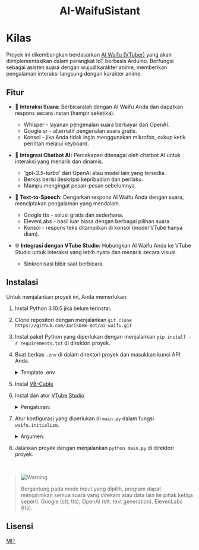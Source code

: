 <h1 align="center"> AI-WaifuSistant </h1>

# Kilas

Proyek ini dikembangkan berdasarkan [AI Waifu (VTuber)](https://github.com/JarikDem-Bot/ai-waifu) yang akan diimplementasikan dalam perangkat IoT berbasis Arduino. Berfungsi sebagai asisten suara dengan wujud karakter anime, memberikan pengalaman interaksi langsung dengan karakter anime.

## Fitur

- 🎤 **Interaksi Suara:** Berbicaralah dengan AI Waifu Anda dan dapatkan respons secara instan (hampir seketika).
    - Whisper - layanan pengenalan suara berbayar dari OpenAI.
    - Google sr - alternatif pengenalan suara gratis.
    - Konsol - jika Anda tidak ingin menggunakan mikrofon, cukup ketik perintah melalui keyboard.

- 🤖 **Integrasi Chatbot AI:** Percakapan ditenagai oleh chatbot AI untuk interaksi yang menarik dan dinamis.
    - *'gpt-3.5-turbo'* dari OpenAI atau model lain yang tersedia.
    - Berkas berisi deskripsi kepribadian dan perilaku.
    - Mampu mengingat pesan-pesan sebelumnya.

- 📢 **Text-to-Speech:** Dengarkan respons AI Waifu Anda dengan suara, menciptakan pengalaman yang mendalam.
    - Google tts - solusi gratis dan sederhana.
    - ElevenLabs - hasil luar biasa dengan berbagai pilihan suara.
    - Konsol - respons teks ditampilkan di konsol (model VTube hanya diam).

- 🌐 **Integrasi dengan VTube Studio:** Hubungkan AI Waifu Anda ke VTube Studio untuk interaksi yang lebih nyata dan menarik secara visual.
    - Sinkronisasi bibir saat berbicara.

## Instalasi

Untuk menjalankan proyek ini, Anda memerlukan:
1. Instal Python 3.10.5 jika belum terinstal.
2. Clone repositori dengan menjalankan `git clone https://github.com/JarikDem-Bot/ai-waifu.git`
3. Instal paket Python yang diperlukan dengan menjalankan `pip install -r requirements.txt` di direktori proyek.
4. Buat berkas `.env` di dalam direktori proyek dan masukkan kunci API Anda.
    <details>
      <summary>Template .env</summary>
      
      ```shell
      OPENAI_API_KEY='KUNCI_API_OPEN_AI_ANDA'
      ELEVENLABS_API_KEY='KUNCI_API_ELEVENLABS_ANDA'
      ```
    </details>
    
5. Instal [VB-Cable](https://vb-audio.com/Cable/)
6. Instal dan atur [VTube Studio](https://store.steampowered.com/app/1325860/VTube_Studio/)
    <details>
      <summary>Pengaturan:</summary>
      
      - Pilih `CABLE Output` sebagai mikrofon. Aktifkan `Preview microphone audio` untuk mendengar jawaban Waifu Anda.

        <img src='https://github.com/JarikDem-Bot/ai-waifu/assets/73791422/a38f8b45-44f3-4b4d-9626-2f3c812b8ba2' width='50%'>

      - Pilih input dan output untuk `Mouth Open`. Opsional, Anda dapat mengatur "breathing" untuk gerakan diam.

        <img src='https://github.com/JarikDem-Bot/ai-waifu/assets/73791422/4e7341b1-91a8-48f9-94e4-b5669163c89b' width='50%'>

    </details>

7. Atur konfigurasi yang diperlukan di `main.py` dalam fungsi `waifu.initialize`.
    <details>
      <summary>Argumen:</summary>
      
      - `user_input_service` (str) - cara untuk berinteraksi dengan Waifu.
          - `"whisper"` - layanan Whisper dari OpenAI untuk pengenalan suara; berbayar, membutuhkan kunci API OpenAI.
          - `"google"` - layanan pengenalan suara Google gratis.
          - `"console"` - masukkan perintah melalui konsol (gratis).
          - `None` atau tidak disebutkan - nilai default adalah `"whisper"`.
      - `stt_duration` (float) - durasi maksimum (dalam detik) untuk pengenalan suara. Default: `0.5`.
      - `mic_index` (int) - indeks perangkat mikrofon untuk input suara. Default: mikrofon utama.

      - `chatbot_service` (str) - layanan untuk menghasilkan respons.
          - `"openai"` - layanan teks OpenAI; berbayar, membutuhkan kunci API OpenAI.
          - `"test"` - pesan prewritten untuk pengujian.
          - `None` atau tidak disebutkan - nilai default adalah `"openai"`.
      - `chatbot_model` (str) - model untuk teks. Daftar tersedia dapat dilihat [di sini](https://platform.openai.com/docs/models/overview). Default: `"gpt-3.5-turbo"`.
      - `chatbot_temperature` (float) - tingkat kreativitas teks yang dihasilkan. Default: `0.5`.
      - `personality_file` (str) - path relatif ke berkas teks kepribadian Waifu. Default: `"personality.txt"`.
        
      - `tts_service` (str) - layanan text-to-speech.
          - `"google"` - Google tts gratis dengan suara sederhana.
          - `"elevenlabs"` - ElevenLabs tts berkualitas tinggi; berbayar, membutuhkan kunci API ElevenLabs.
          - `"console"` - respons teks hanya dicetak di konsol (gratis).
          - `None` atau tidak disebutkan - nilai default adalah `"google"`.
      - `output_device` - (int) ID perangkat output atau (str) nama perangkat output. Untuk VB-Cable, pilih perangkat dengan awalan `CABLE Input (VB-Audio Virtual`.
      - `tts_voice` (str) - nama suara ElevenLabs. Default: `"Elli"`.
      - `tts_model` (str) - model ElevenLabs. Rekomendasi: `"eleven_monolingual_v1"` atau `"eleven_multilingual_v1"`. Default: `"eleven_monolingual_v1"`.

    </details>

8. Jalankan proyek dengan menjalankan `python main.py` di direktori proyek.

<br>

> <picture>
>   <source media="(prefers-color-scheme: light)" srcset="https://raw.githubusercontent.com/Mqxx/GitHub-Markdown/main/blockquotes/badge/light-theme/warning.svg">
>   <img alt="Warning" src="https://raw.githubusercontent.com/Mqxx/GitHub-Markdown/main/blockquotes/badge/dark-theme/warning.svg">
> </picture><br>
>
> Bergantung pada mode input yang dipilih, program dapat mengirimkan semua suara yang direkam atau data lain ke pihak ketiga seperti: Google (stt, tts), OpenAI (stt, text generation), ElevenLabs (tts).

## Lisensi

[MIT](/LICENSE)
